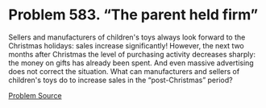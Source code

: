 # Problem 583. “The parent held firm”

Sellers and manufacturers of children's toys always look forward to the Christmas holidays: sales increase significantly! However, the next two months after Christmas the level of purchasing activity decreases sharply: the money on gifts has already been spent. And even massive advertising does not correct the situation. What can manufacturers and sellers of children's toys do to increase sales in the “post-Christmas” period?

[Problem Source](https://www.trizland.ru/tasks/5140/)